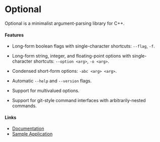 # Optional

Optional is a minimalist argument-parsing library for C++.


#### Features

* Long-form boolean flags with single-character shortcuts: `--flag`, `-f`.

* Long-form string, integer, and floating-point options with
  single-character shortcuts: `--option <arg>`, `-o <arg>`.

* Condensed short-form options: `-abc <arg> <arg>`.

* Automatic `--help` and `--version` flags.

* Support for multivalued options.

* Support for git-style command interfaces with arbitrarily-nested commands.


#### Links

* [Documentation][docs]
* [Sample Application][sample]


[docs]: https://mulholland.xyz/docs/optional/
[sample]: https://github.com/dmulholland/optional/blob/master/src/example.cpp
